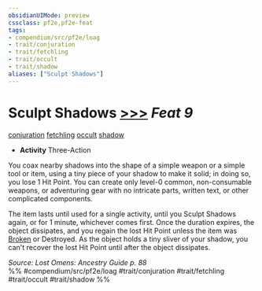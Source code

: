 ```yaml
---
obsidianUIMode: preview
cssclass: pf2e,pf2e-feat
tags:
- compendium/src/pf2e/loag
- trait/conjuration
- trait/fetchling
- trait/occult
- trait/shadow
aliases: ["Sculpt Shadows"]
---
```

# Sculpt Shadows  [>>>](chapter-9-playing-the-game.md#Actions "Three-Action") *Feat 9*  
[conjuration](conjuration.md "Conjuration School Trait")  [fetchling](fetchling-b2.md "Fetchling Ancestry & Heritage Trait")  [occult](occult.md "Occult Tradition Trait")  [shadow](Reference/Rules/Traits/shadow.md "Shadow General Trait")  

- **Activity** Three-Action

You coax nearby shadows into the shape of a simple weapon or a simple tool or item, using a tiny piece of your shadow to make it solid; in doing so, you lose 1 Hit Point. You can create only level-0 common, non-consumable weapons, or adventuring gear with no intricate parts, written text, or other complicated components.

The item lasts until used for a single activity, until you Sculpt Shadows again, or for 1 minute, whichever comes first. Once the duration expires, the object dissipates, and you regain the lost Hit Point unless the item was [Broken](conditions.md#Broken) or Destroyed. As the object holds a tiny sliver of your shadow, you can't recover the lost Hit Point until after the object dissipates.

*Source: Lost Omens: Ancestry Guide p. 88*  
%% #compendium/src/pf2e/loag #trait/conjuration #trait/fetchling #trait/occult #trait/shadow %%